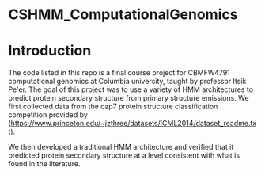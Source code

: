 # CSHMM_ComputationalGenomics

# Introduction
The code listed in this repo is a final course project for CBMFW4791 computational genomics at Columbia university, taught by professor Itsik Pe'er.  The goal of this project was to use a variety of HMM architectures to predict protein secondary structure from primary structure emissions.  We first collected data from the cap7 protein structure classification competition provided by (https://www.princeton.edu/~jzthree/datasets/ICML2014/dataset_readme.txt).  


We then developed a traditional HMM architecture and verified that it predicted protein secondary structure at a level consistent with what is found in the literature.





